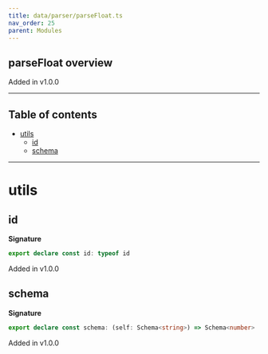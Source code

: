 ```yaml
---
title: data/parser/parseFloat.ts
nav_order: 25
parent: Modules
---
```


## parseFloat overview

Added in v1.0.0

---

<h2 class="text-delta">Table of contents</h2>

- [utils](#utils)
  - [id](#id)
  - [schema](#schema)

---

# utils

## id

**Signature**

```ts
export declare const id: typeof id
```

Added in v1.0.0

## schema

**Signature**

```ts
export declare const schema: (self: Schema<string>) => Schema<number>
```

Added in v1.0.0
